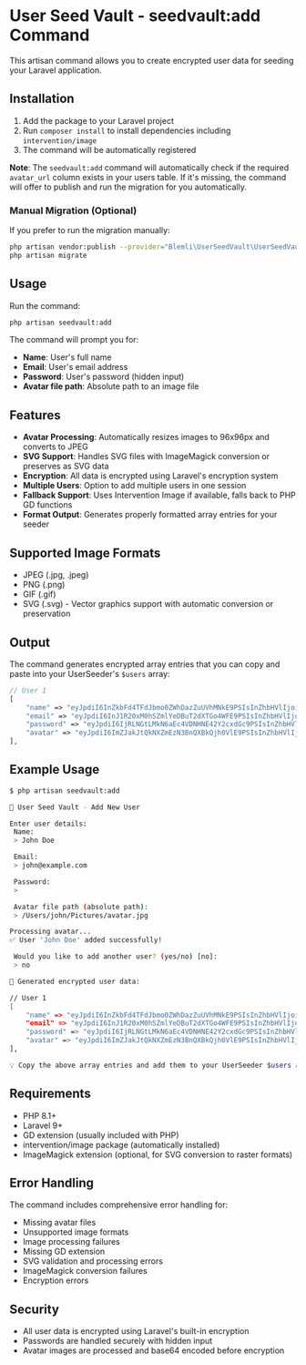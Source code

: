 # User Seed Vault - seedvault:add Command

This artisan command allows you to create encrypted user data for seeding your Laravel application.

## Installation

1. Add the package to your Laravel project
2. Run `composer install` to install dependencies including `intervention/image`
3. The command will be automatically registered

**Note**: The `seedvault:add` command will automatically check if the required `avatar_url` column exists in your users table. If it's missing, the command will offer to publish and run the migration for you automatically.

### Manual Migration (Optional)

If you prefer to run the migration manually:
```bash
php artisan vendor:publish --provider="Blemli\UserSeedVault\UserSeedVaultServiceProvider" --tag="migrations"
php artisan migrate
```

## Usage

Run the command:
```bash
php artisan seedvault:add
```

The command will prompt you for:
- **Name**: User's full name
- **Email**: User's email address  
- **Password**: User's password (hidden input)
- **Avatar file path**: Absolute path to an image file

## Features

- **Avatar Processing**: Automatically resizes images to 96x96px and converts to JPEG
- **SVG Support**: Handles SVG files with ImageMagick conversion or preserves as SVG data
- **Encryption**: All data is encrypted using Laravel's encryption system
- **Multiple Users**: Option to add multiple users in one session
- **Fallback Support**: Uses Intervention Image if available, falls back to PHP GD functions
- **Format Output**: Generates properly formatted array entries for your seeder

## Supported Image Formats

- JPEG (.jpg, .jpeg)
- PNG (.png)
- GIF (.gif)
- SVG (.svg) - Vector graphics support with automatic conversion or preservation

## Output

The command generates encrypted array entries that you can copy and paste into your UserSeeder's `$users` array:

```php
// User 1
[
    "name" => "eyJpdiI6InZkbFd4TFdJbmo0ZWhDazZuUVhMNkE9PSIsInZhbHVlIjoi...",
    "email" => "eyJpdiI6InJ1R20xM0hSZmlYeDBuT2dXTGo4WFE9PSIsInZhbHVlIjoi...",
    "password" => "eyJpdiI6IjRLNGtLMkN6aEc4VDNHNE42Y2cxdGc9PSIsInZhbHVlIjoi...",
    "avatar" => "eyJpdiI6ImZJakJtQkNXZmEzN3BnQXBkQjh0VlE9PSIsInZhbHVlIjoi...",
],
```

## Example Usage

```bash
$ php artisan seedvault:add

🔐 User Seed Vault - Add New User

Enter user details:
 Name:
 > John Doe

 Email:
 > john@example.com

 Password:
 > 

 Avatar file path (absolute path):
 > /Users/john/Pictures/avatar.jpg

Processing avatar...
✅ User 'John Doe' added successfully!

 Would you like to add another user? (yes/no) [no]:
 > no

🎉 Generated encrypted user data:

// User 1
[
    "name" => "eyJpdiI6InZkbFd4TFdJbmo0ZWhDazZuUVhMNkE9PSIsInZhbHVlIjoi...",
    "email" => "eyJpdiI6InJ1R20xM0hSZmlYeDBuT2dXTGo4WFE9PSIsInZhbHVlIjoi...",
    "password" => "eyJpdiI6IjRLNGtLMkN6aEc4VDNHNE42Y2cxdGc9PSIsInZhbHVlIjoi...",
    "avatar" => "eyJpdiI6ImZJakJtQkNXZmEzN3BnQXBkQjh0VlE9PSIsInZhbHVlIjoi...",
],

💡 Copy the above array entries and add them to your UserSeeder $users array.
```

## Requirements

- PHP 8.1+
- Laravel 9+
- GD extension (usually included with PHP)
- intervention/image package (automatically installed)
- ImageMagick extension (optional, for SVG conversion to raster formats)

## Error Handling

The command includes comprehensive error handling for:
- Missing avatar files
- Unsupported image formats
- Image processing failures
- Missing GD extension
- SVG validation and processing errors
- ImageMagick conversion failures
- Encryption errors

## Security

- All user data is encrypted using Laravel's built-in encryption
- Passwords are handled securely with hidden input
- Avatar images are processed and base64 encoded before encryption
